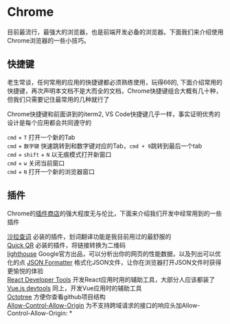 # Chrome

目前最流行，最强大的浏览器，也是前端开发必备的浏览器。下面我们来介绍使用Chrome浏览器的一些小技巧。

## 快捷键

老生常谈，任何常用的应用的快捷键都必须熟练使用，玩得66的, 下面介绍常用的快捷键，再次声明本文档不是大而全的文档，Chrome快捷键组合大概有几十种，但我们只需要记住最常用的几种就行了

Chrome快捷键和前面讲到的iterm2, VS Code快捷键几乎一样，事实证明优秀的设计是每个应用都会共同遵守的

`cmd` + `T` 打开一个新的Tab    
`cmd` + `数字键` 快速跳转到和数字键对应的Tab，`cmd + 9`跳转到最后一个tab    
`cmd` + `shift` + `N` 以无痕模式打开新窗口  
`cmd` + `w` 关闭当前窗口  
`cmd` + `N` 打开一个新的浏览器窗口  

## 插件

Chrome的[插件商店](https://chrome.google.com/webstore/category/extensions?hl=zh-CN)的强大程度无与伦比，下面来介绍我们开发中经常用到的一些插件

[沙拉查词](https://chrome.google.com/webstore/detail/cdonnmffkdaoajfknoeeecmchibpmkmg) 必装的插件，划词翻译功能是我目前用过的最舒服的  
[Quick QR](https://chrome.google.com/webstore/detail/afpbjjgbdimpioenaedcjgkaigggcdpp) 必装的插件，将链接转换为二维码  
[lighthouse](https://chrome.google.com/webstore/detail/blipmdconlkpinefehnmjammfjpmpbjk) Google官方出品，可以分析出你的网页的性能数据，以及列出可以优化的点
[JSON Formatter](https://chrome.google.com/webstore/detail/bcjindcccaagfpapjjmafapmmgkkhgoa) 格式化JSON文件，让你在浏览器打开JSON文件时获得更愉悦的体验  
[React Developer Tools](https://chrome.google.com/webstore/detail/fmkadmapgofadopljbjfkapdkoienihi) 开发React应用时用的辅助工具，大部分人应该都装了  
[Vue.js devtools](https://chrome.google.com/webstore/detail/nhdogjmejiglipccpnnnanhbledajbpd) 同上，开发Vue应用时的辅助工具  
[Octotree](https://chrome.google.com/webstore/detail/bkhaagjahfmjljalopjnoealnfndnagc) 方便你查看github项目结构  
[Allow-Control-Allow-Origin](https://chrome.google.com/webstore/detail/nlfbmbojpeacfghkpbjhddihlkkiljbi) 为不支持跨域请求的接口的响应头加Allow-Control-Allow-Origin: *  